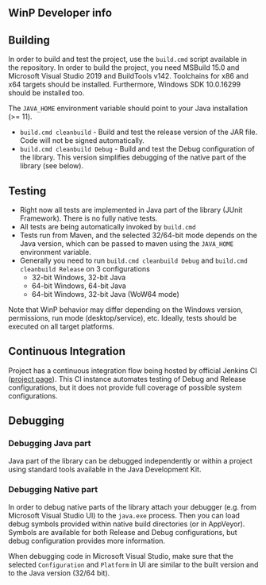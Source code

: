 WinP Developer info
---

## Building

In order to build and test the project, use the `build.cmd` script available in the repository.
In order to build the project, you need MSBuild 15.0 and Microsoft Visual Studio 2019 and BuildTools v142.
Toolchains for x86 and x64 targets should be installed.
Furthermore, Windows SDK 10.0.16299 should be installed too.

The `JAVA_HOME` environment variable should point to your Java installation (>= 11).

* `build.cmd cleanbuild` - Build and test the release version of the JAR file.
Code will not be signed automatically.
* `build.cmd cleanbuild Debug` - Build and test the Debug configuration of the library.
This version simplifies debugging of the native part of the library (see below).

## Testing

* Right now all tests are implemented in Java part of the library (JUnit Framework).
There is no fully native tests.
* All tests are being automatically invoked by `build.cmd`
* Tests run from Maven, and the selected 32/64-bit mode depends on the Java version,
which can be passed to maven using the `JAVA_HOME` environment variable.
* Generally you need to run `build.cmd cleanbuild Debug` and `build.cmd cleanbuild Release` on 3 configurations
  * 32-bit Windows, 32-bit Java
  * 64-bit Windows, 64-bit Java
  * 64-bit Windows, 32-bit Java (WoW64 mode)

Note that WinP behavior may differ depending on the Windows version, permissions, run mode (desktop/service), etc.
Ideally, tests should be executed on all target platforms.

## Continuous Integration

Project has a continuous integration flow being hosted by official Jenkins CI ([project page](https://ci.jenkins.io/job/jenkinsci-libraries/job/winp)).
This CI instance automates testing of Debug and Release configurations,
but it does not provide full coverage of possible system configurations.

## Debugging

### Debugging Java part

Java part of the library can be debugged independently or within a project using standard tools available in the Java Development Kit.

### Debugging Native part

In order to debug native parts of the library attach your debugger (e.g. from Microsoft Visual Studio UI) to the `java.exe` process.
Then you can load debug symbols provided within native build directories (or in AppVeyor).
Symbols are available for both Release and Debug configurations, but debug configuration provides more information.

When debugging code in Microsoft Visual Studio, make sure that the selected `Configuration` and `Platform` in UI are similar to the built version and to the Java version (32/64 bit).

